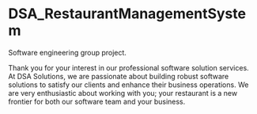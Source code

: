 # DSA_RestaurantManagementSystem

Software engineering group project. 

Thank you for your interest in our professional software solution services. At DSA Solutions, we are passionate about building robust software solutions to satisfy our clients and enhance their business operations. We are very enthusiastic about working with you; your restaurant is a new frontier for both our software team and your business.

